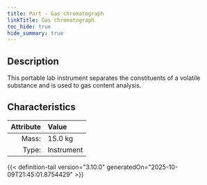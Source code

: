 ```yaml
---
title: Part - Gas chromatograph
linkTitle: Gas chromatograph
toc_hide: true
hide_summary: true
---
```

<!-- This is generated by the MarsSim HelpGenertor, do not edit. -->

## Description
This portable lab instrument separates the constituents of a volatile substance&#10;&#9;&#9;and is used to gas content analysis. 

## Characteristics

| Attribute      | Value |
|--------:|:------|
|Mass:|15.0 kg|
|Type:|Instrument|





{{< definition-tail version="3.10.0" generatedOn="2025-10-09T21:45:01.8754429" >}}




